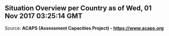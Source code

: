 ## Situation Overview per Country as of Wed, 01 Nov 2017 03:25:14 GMT

Source: **ACAPS (Assessment Capacities Project) - https://www.acaps.org**